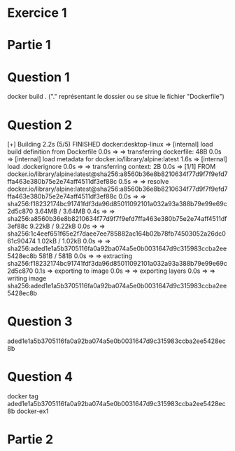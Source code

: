 # Exercice 1

# Partie 1

# Question 1
docker build . ("." représentant le dossier ou se situe le fichier "Dockerfile")

# Question 2
[+] Building 2.2s (5/5) FINISHED                                                                                                                                docker:desktop-linux
 => [internal] load build definition from Dockerfile                                                                                                            0.0s
 => => transferring dockerfile: 48B                                                                                                                             0.0s 
 => [internal] load metadata for docker.io/library/alpine:latest                                                                                                1.6s 
 => [internal] load .dockerignore                                                                                                                               0.0s
 => => transferring context: 2B                                                                                                                                 0.0s 
 => [1/1] FROM docker.io/library/alpine:latest@sha256:a8560b36e8b8210634f77d9f7f9efd7ffa463e380b75e2e74aff4511df3ef88c                                          0.5s 
 => => resolve docker.io/library/alpine:latest@sha256:a8560b36e8b8210634f77d9f7f9efd7ffa463e380b75e2e74aff4511df3ef88c                                          0.0s 
 => => sha256:f18232174bc91741fdf3da96d85011092101a032a93a388b79e99e69c2d5c870 3.64MB / 3.64MB                                                                  0.4s 
 => => sha256:a8560b36e8b8210634f77d9f7f9efd7ffa463e380b75e2e74aff4511df3ef88c 9.22kB / 9.22kB                                                                  0.0s 
 => => sha256:1c4eef651f65e2f7daee7ee785882ac164b02b78fb74503052a26dc061c90474 1.02kB / 1.02kB                                                                  0.0s 
 => => sha256:aded1e1a5b3705116fa0a92ba074a5e0b0031647d9c315983ccba2ee5428ec8b 581B / 581B                                                                      0.0s 
 => => extracting sha256:f18232174bc91741fdf3da96d85011092101a032a93a388b79e99e69c2d5c870                                                                       0.1s
 => exporting to image                                                                                                                                          0.0s 
 => => exporting layers                                                                                                                                         0.0s 
 => => writing image sha256:aded1e1a5b3705116fa0a92ba074a5e0b0031647d9c315983ccba2ee5428ec8b

 # Question 3
 aded1e1a5b3705116fa0a92ba074a5e0b0031647d9c315983ccba2ee5428ec8b

 # Question 4
 docker tag aded1e1a5b3705116fa0a92ba074a5e0b0031647d9c315983ccba2ee5428ec8b docker-ex1

 # Partie 2